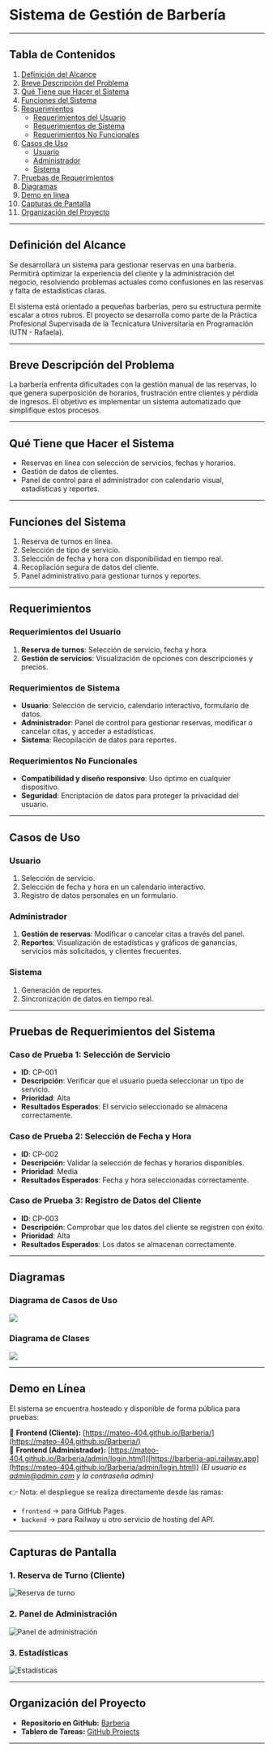 # Sistema de Gestión de Barbería

---

## Tabla de Contenidos

1. [Definición del Alcance](#definición-del-alcance)
2. [Breve Descripción del Problema](#breve-descripción-del-problema)
3. [Qué Tiene que Hacer el Sistema](#qué-tiene-que-hacer-el-sistema)
4. [Funciones del Sistema](#funciones-del-sistema)
5. [Requerimientos](#requerimientos)
   - [Requerimientos del Usuario](#requerimientos-del-usuario)
   - [Requerimientos de Sistema](#requerimientos-de-sistema)
   - [Requerimientos No Funcionales](#requerimientos-no-funcionales)
6. [Casos de Uso](#casos-de-uso)
   - [Usuario](#usuario)
   - [Administrador](#administrador)
   - [Sistema](#sistema)
7. [Pruebas de Requerimientos](#pruebas-de-requerimientos-del-sistema)
8. [Diagramas](#diagramas)
9. [Demo en linea](#demo-en-línea)
10. [Capturas de Pantalla](#capturas-de-pantalla)
11. [Organización del Proyecto](#organización-del-proyecto)

---

## Definición del Alcance
Se desarrollará un sistema para gestionar reservas en una barbería. Permitirá optimizar la experiencia del cliente y la administración del negocio, resolviendo problemas actuales como confusiones en las reservas y falta de estadísticas claras.

El sistema está orientado a pequeñas barberías, pero su estructura permite escalar a otros rubros. El proyecto se desarrolla como parte de la Práctica Profesional Supervisada de la Tecnicatura Universitaria en Programación (UTN - Rafaela).

---

## Breve Descripción del Problema
La barbería enfrenta dificultades con la gestión manual de las reservas, lo que genera superposición de horarios, frustración entre clientes y pérdida de ingresos. El objetivo es implementar un sistema automatizado que simplifique estos procesos.

---

## Qué Tiene que Hacer el Sistema
- Reservas en línea con selección de servicios, fechas y horarios.
- Gestión de datos de clientes.
- Panel de control para el administrador con calendario visual, estadísticas y reportes.

---

## Funciones del Sistema
1. Reserva de turnos en línea.
2. Selección de tipo de servicio.
3. Selección de fecha y hora con disponibilidad en tiempo real.
4. Recopilación segura de datos del cliente.
5. Panel administrativo para gestionar turnos y reportes.

---

## Requerimientos

### Requerimientos del Usuario
1. **Reserva de turnos**: Selección de servicio, fecha y hora.
2. **Gestión de servicios**: Visualización de opciones con descripciones y precios.

### Requerimientos de Sistema
- **Usuario**: Selección de servicio, calendario interactivo, formulario de datos.
- **Administrador**: Panel de control para gestionar reservas, modificar o cancelar citas, y acceder a estadísticas.
- **Sistema**: Recopilación de datos para reportes.

### Requerimientos No Funcionales
- **Compatibilidad y diseño responsivo**: Uso óptimo en cualquier dispositivo.
- **Seguridad**: Encriptación de datos para proteger la privacidad del usuario.

---

## Casos de Uso

### Usuario
1. Selección de servicio.
2. Selección de fecha y hora en un calendario interactivo.
3. Registro de datos personales en un formulario.

### Administrador
1. **Gestión de reservas**: Modificar o cancelar citas a través del panel.
2. **Reportes**: Visualización de estadísticas y gráficos de ganancias, servicios más solicitados, y clientes frecuentes.

### Sistema
1. Generación de reportes.
2. Sincronización de datos en tiempo real.

---

## Pruebas de Requerimientos del Sistema

### Caso de Prueba 1: Selección de Servicio
- **ID**: CP-001
- **Descripción**: Verificar que el usuario pueda seleccionar un tipo de servicio.
- **Prioridad**: Alta
- **Resultados Esperados**: El servicio seleccionado se almacena correctamente.

### Caso de Prueba 2: Selección de Fecha y Hora
- **ID**: CP-002
- **Descripción**: Validar la selección de fechas y horarios disponibles.
- **Prioridad**: Media
- **Resultados Esperados**: Fecha y hora seleccionadas correctamente.

### Caso de Prueba 3: Registro de Datos del Cliente
- **ID**: CP-003
- **Descripción**: Comprobar que los datos del cliente se registren con éxito.
- **Prioridad**: Alta
- **Resultados Esperados**: Los datos se almacenan correctamente.

---

## Diagramas
### Diagrama de Casos de Uso
![](public/Diagrama_Barberia-Casos%20de%20Uso.jpg)
### Diagrama de Clases
![](public/Diagrama_Barberia-Clases.jpg)

---

## Demo en Línea
El sistema se encuentra hosteado y disponible de forma pública para pruebas:

🔗 **Frontend (Cliente):** [https://mateo-404.github.io/Barberia/](https://mateo-404.github.io/Barberia/)  
🔗 **Frontend (Administrador):** [https://mateo-404.github.io/Barberia/admin/login.html]([https://barberia-api.railway.app](https://mateo-404.github.io/Barberia/admin/login.html)) *(El usuario es *admin@admin.com* y la contraseña *admin*)*  

👉 Nota: el despliegue se realiza directamente desde las ramas:  
- `frontend` → para GitHub Pages.  
- `backend` → para Railway u otro servicio de hosting del API.  

---

## Capturas de Pantalla

### 1. Reserva de Turno (Cliente)
![Reserva de turno](public/screenshots/reserva_turno.png)

### 2. Panel de Administración
![Panel de administración](public/screenshots/panel_admin.png)

### 3. Estadísticas
![Estadísticas](public/screenshots/estadisticas.png)

---

## Organización del Proyecto

- **Repositorio en GitHub:** [Barberia](https://github.com/Mateo-404/Barberia)  
- **Tablero de Tareas:** [GitHub Projects](https://github.com/users/Mateo-404/projects/9)  

---

